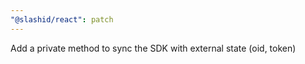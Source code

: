 ```yaml
---
"@slashid/react": patch
---
```


Add a private method to sync the SDK with external state (oid, token)
